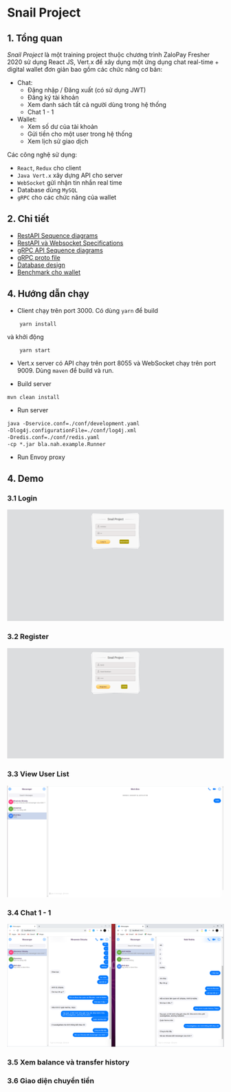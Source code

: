 # Snail Project

## 1. Tổng quan

*Snail Project* là một training project thuộc chương trình ZaloPay Fresher 2020 sử dụng React JS, Vert.x để xây dụng một ứng dụng chat real-time + digital wallet đơn giản bao gồm các chức năng cơ bản:

- Chat:
  - Đặng nhập / Đăng xuất (có sử dụng JWT)
  - Đăng ký tài khoản
  - Xem danh sách tất cả người dùng trong hệ thống
  - Chat 1 - 1
- Wallet:
  - Xem số dư của tài khoản
  - Gửi tiền cho một user trong hệ thống
  - Xem lịch sử giao dịch

Các công nghệ sử dụng:

- `React`, `Redux` cho client
- `Java Vert.x` xây dựng API cho server
- `WebSocket` gửi nhận tin nhắn real time
- Database dùng `MySQL`
- `gRPC` cho các chức năng của wallet

## 2. Chi tiết

- [RestAPI Sequence diagrams](docs/chatapp/Sequence-Diagram.md)
- [RestAPI và Websocket Specifications](https://app.swaggerhub.com/apis/minhduc2803/Snail-Project/1.0.0)
- [gRPC API Sequence diagrams](docs/paymentapp/README.md)
- [gRPC proto file](docs/paymentapp/grpc-api/fintech.proto)
- [Database design](images/mysql/current-fintech-diagram.png)
- [Benchmark cho wallet](docs/paymentapp/benchmark.md)
  
## 4. Hướng dẫn chạy

- Client chạy trên port 3000. Có dùng `yarn` để build
  
```shell script
    yarn install
 ```

và khởi động

```shell script
    yarn start
```

- Vert.x server có API chạy trên port 8055 và WebSocket chạy trên port 9009. Dùng `maven` để build và run.

- Build server
  
```shell script
mvn clean install
```

- Run server
  
```shell script
java -Dservice.conf=./conf/development.yaml
-Dlog4j.configurationFile=./conf/log4j.xml
-Dredis.conf=./conf/redis.yaml
-cp *.jar bla.nah.example.Runner
```

- Run Envoy proxy
  
## 4. Demo

### 3.1 Login

![login](images/demo/login.png)

### 3.2 Register

![register](images/demo/register.png)

### 3.3 View User List

![list-user](images/demo/viewuser.png)

### 3.4 Chat 1 - 1

![chat](images/demo/chat.png)

### 3.5 Xem balance và transfer history

### 3.6 Giao diện chuyển tiền
